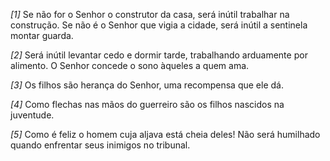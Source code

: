 *[1]* Se não for o Senhor o construtor da casa, será inútil trabalhar na construção. Se não é o Senhor que vigia a cidade, será inútil a sentinela montar guarda.

*[2]* Será inútil levantar cedo e dormir tarde, trabalhando arduamente por alimento. O Senhor concede o sono àqueles a quem ama.

*[3]* Os filhos são herança do Senhor, uma recompensa que ele dá.

*[4]* Como flechas nas mãos do guerreiro são os filhos nascidos na juventude.

*[5]* Como é feliz o homem cuja aljava está cheia deles! Não será humilhado quando enfrentar seus inimigos no tribunal.


